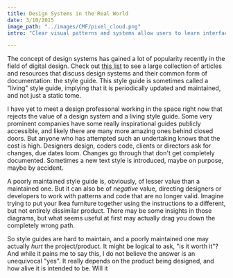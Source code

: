 ```yaml
---
title: Design Systems in the Real World  
date: 3/10/2015  
image_path: "../images/CMF/pixel_cloud.png"   
intro: "Clear visual patterns and systems allow users to learn interfaces quickly and gives development teams a foundation to work from"

---
```


The concept of design systems has gained a lot of popularity recently in the field of digital design. Check out [this list](http://styleguides.io/) to see a large collection of articles and resources that discuss design systems and their common form of documentation: the style guide. This style guide is sometimes called a "living" style guide, implying that it is periodically updated and maintained, and not just a static tome. 

I have yet to meet a design professonal working in the space right now that rejects the value of a design system and a living style guide. Some very prominent companies have some really inspirational guides publicly accessible, and likely there are many more amazing ones behind closed doors. But anyone who has attempted such an undertaking knows that the cost is high. Designers design, coders code, clients or directors ask for changes, due dates loom. Changes go through that don't get completely documented. Sometimes a new text style is introduced, maybe on purpose, maybe by accident. 

A poorly maintained style guide is, obviously, of lesser value than a maintained one. But it can also be of _negative_ value, directing designers or developers to work with patterns and code that are no longer valid. Imagine trying to put your Ikea furniture together using the instructions to a different, but not entirely dissimilar product. There may be some insights in those diagrams, but what seems useful at first may actually drag you down the completely wrong path. 

So style guides are hard to maintain, and a poorly maintained one may actually _hurt_ the project/product. It might be logical to ask, "is it worth it"? And while it pains me to say this, I do not believe the answer is an unequivocal "yes". It really depends on the product being designed, and how alive it is intended to be. Will it
